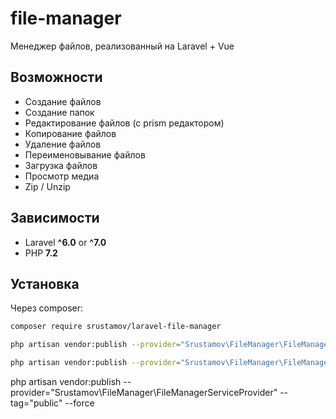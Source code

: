 # file-manager
 Менеджер файлов, реализованный на Laravel + Vue

## Возможности
- Создание файлов
- Создание папок
- Редактирование файлов (с prism редактором)
- Копирование файлов
- Удаление файлов
- Переименовывание файлов
- Загрузка файлов
- Просмотр медиа
- Zip / Unzip

## Зависимости

- Laravel **^6.0** or **^7.0**
- PHP **7.2**

## Установка

Через composer:

```bash
composer require srustamov/laravel-file-manager
```

```bash
php artisan vendor:publish --provider="Srustamov\FileManager\FileManagerServiceProvider" --tag="config"
```
```bash
php artisan vendor:publish --provider="Srustamov\FileManager\FileManagerServiceProvider" --tag="public" --force
```
php artisan vendor:publish --provider="Srustamov\FileManager\FileManagerServiceProvider" --tag="public" --force
